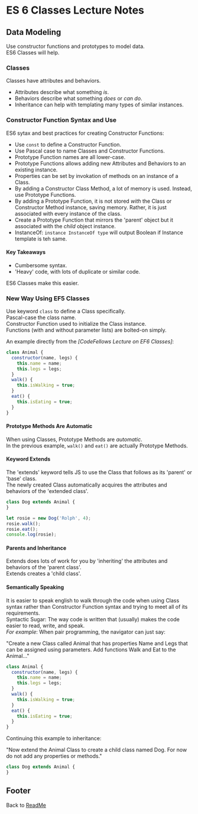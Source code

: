 # ES 6 Classes Lecture Notes

## Data Modeling

Use constructor functions and prototypes to model data.  
ES6 Classes will help.  

### Classes

Classes have attributes and behaviors.  

- Attributes describe what something *is*.  
- Behaviors describe what something *does* or *can do*.  
- Inheritance can help with templating many types of similar instances.  

### Constructor Function Syntax and Use

ES6 sytax and best practices for creating Constructor Functions:

- Use `const` to define a Constructor Function.  
- Use Pascal case to name Classes and Constructor Functions.  
- Prototype Function names are all lower-case.  
- Prototype Functions allows adding new Attributes and Behaviors to an existing instance.  
- Properties can be set by invokation of methods on an instance of a Class.  
- By adding a Constructor Class Method, a lot of memory is used. Instead, use Prototype Functions.  
- By adding a Prototype Function, it is not stored *with* the Class or Constructor Method instance, saving memory. Rather, it is just associated with every instance of the class.  
- Create a Prototype Function that mirrors the 'parent' object but it associated with the *child* object instance.  
- InstanceOf: `instance InstanceOf type` will output Boolean if Instance template is teh same.  

#### Key Takeaways

- Cumbersome syntax.  
- 'Heavy' code, with lots of duplicate or similar code.  

ES6 Classes make this easier.  

### New Way Using EF5 Classes

Use keyword `class` to define a Class specifically.  
Pascal-case the class name.  
Constructor Function used to initialize the Class instance.  
Functions (with and without parameter lists) are bolted-on simply.  

An example directly from the *[CodeFellows Lecture on EF6 Classes]*:

```javascript
class Animal {
  constructor(name, legs) {
    this.name = name;
    this.legs = legs;
  }
  walk() {
    this.isWalking = true;
  }
  eat() {
    this.isEating = true;
  }
}
```

#### Prototype Methods Are Automatic

When using Classes, Prototype Methods are *automatic*.  
In the previous example, `walk()` and `eat()` are actually Prototype Methods.  

#### Keyword Extends

The 'extends' keyword tells JS to use the Class that follows as its 'parent' or 'base' class.  
The newly created Class automatically acquires the attributes and behaviors of the 'extended class'.  

```javascript
class Dog extends Animal {
}

let rosie = new Dog('Rolph', 4);
rosie.walk();
rosie.eat();
console.log(rosie);
```

#### Parents and Inheritance

Extends does lots of work for you by 'inheriting' the attributes and behaviors of the 'parent class'.  
Extends creates a 'child class'.  

#### Semantically Speaking

It is easier to speak english to walk through the code when using Class syntax rather than Constructor Function syntax and trying to meet all of its requirements.  
Syntactic Sugar: The way code is written that (usually) makes the code easier to read, write, and speak.  
*For example*: When pair programming, the navigator can just say:  

"Create a new Class called Animal that has properties Name and Legs that can be assigned using parameters. Add functions Walk and Eat to the Animal..."

```javascript
class Animal {
  constructor(name, legs) {
    this.name = name;
    this.legs = legs;
  }
  walk() {
    this.isWalking = true;
  }
  eat() {
    this.isEating = true;
  }
}
```

Continuing this example to inheritance:  

"Now extend the Animal Class to create a child class named Dog. For now do not add any properties or methods."  

```javascript
class Dog extends Animal {
}
```

## Footer

Back to [ReadMe](../README.md)  
